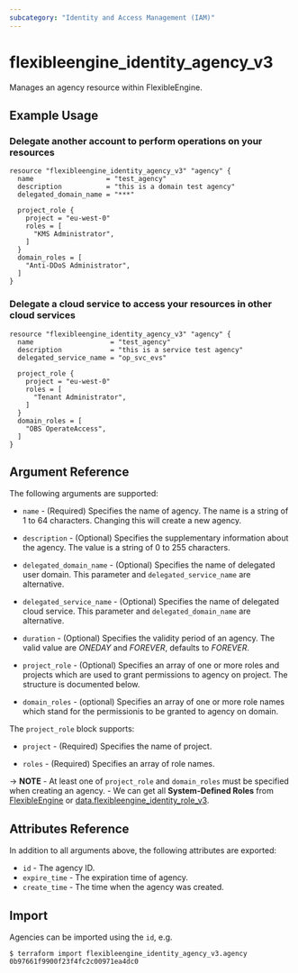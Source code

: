 ```yaml
---
subcategory: "Identity and Access Management (IAM)"
---
```


# flexibleengine\_identity\_agency\_v3

Manages an agency resource within FlexibleEngine.

## Example Usage
### Delegate another account to perform operations on your resources
```hcl
resource "flexibleengine_identity_agency_v3" "agency" {
  name                  = "test_agency"
  description           = "this is a domain test agency"
  delegated_domain_name = "***"

  project_role {
    project = "eu-west-0"
    roles = [
      "KMS Administrator",
    ]
  }
  domain_roles = [
    "Anti-DDoS Administrator",
  ]
}
```

### Delegate a cloud service to access your resources in other cloud services
```hcl
resource "flexibleengine_identity_agency_v3" "agency" {
  name                   = "test_agency"
  description            = "this is a service test agency"
  delegated_service_name = "op_svc_evs"

  project_role {
    project = "eu-west-0"
    roles = [
      "Tenant Administrator",
    ]
  }
  domain_roles = [
    "OBS OperateAccess",
  ]
}
```

## Argument Reference

The following arguments are supported:

* `name` - (Required) Specifies the name of agency. The name is a string of 1 to 64 characters.
    Changing this will create a new agency.

* `description` - (Optional) Specifies the supplementary information about the agency.
    The value is a string of 0 to 255 characters.

* `delegated_domain_name` - (Optional) Specifies the name of delegated user domain.
    This parameter and `delegated_service_name` are alternative.

* `delegated_service_name` - (Optional) Specifies the name of delegated cloud service.
    This parameter and `delegated_domain_name` are alternative.

* `duration` - (Optional) Specifies the validity period of an agency.
    The valid value are *ONEDAY* and *FOREVER*, defaults to *FOREVER*.

* `project_role` - (Optional) Specifies an array of one or more roles and projects which are used to grant
    permissions to agency on project. The structure is documented below.

* `domain_roles` - (optional) Specifies an array of one or more role names which stand for the permissionis to
    be granted to agency on domain.

The `project_role` block supports:

* `project` - (Required) Specifies the name of project.

* `roles` - (Required) Specifies an array of role names.

-> **NOTE**
    - At least one of `project_role` and `domain_roles` must be specified when creating an agency.
    - We can get all **System-Defined Roles** from
[FlexibleEngine](https://docs.prod-cloud-ocb.orange-business.com/permissions/index.html) or
[data.flexibleengine_identity_role_v3](https://registry.terraform.io/providers/FlexibleEngineCloud/flexibleengine/latest/docs/data-sources/identity_role_v3).

## Attributes Reference

In addition to all arguments above, the following attributes are exported:

* `id` - The agency ID.
* `expire_time` - The expiration time of agency.
* `create_time` - The time when the agency was created.

## Import

Agencies can be imported using the `id`, e.g.
```
$ terraform import flexibleengine_identity_agency_v3.agency 0b97661f9900f23f4fc2c00971ea4dc0
```
